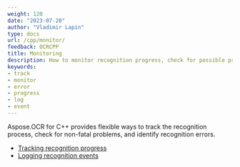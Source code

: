 ```yaml
---
weight: 120
date: "2023-07-20"
author: "Vladimir Lapin"
type: docs
url: /cpp/monitor/
feedback: OCRCPP
title: Monitoring
description: How to monitor recognition progress, check for possible problems, and identify recognition errors.
keywords:
- track
- monitor
- error
- progress
- log
- event
---
```


Aspose.OCR for C++ provides flexible ways to track the recognition process, check for non-fatal problems, and identify recognition errors.

- [Tracking recognition progress](/ocr/cpp/track-progress/)
- [Logging recognition events](/ocr/cpp/logging/)
